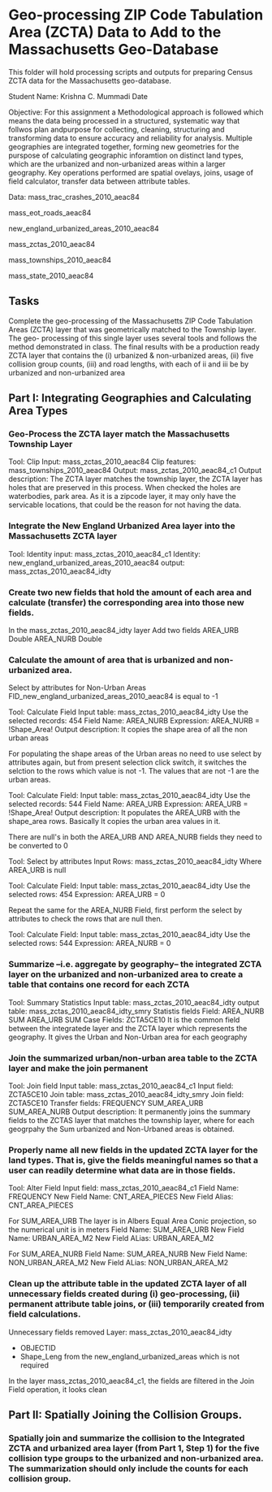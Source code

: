# Geo-processing ZIP Code Tabulation Area (ZCTA) Data to Add to the Massachusetts Geo-Database

This folder will hold processing scripts and outputs for preparing Census ZCTA data for the Massachusetts geo-database.

Student Name: Krishna C. Mummadi
Date 

Objective: For this assignment a Methodological approach is followed which means the data being processed in a structured, systematic way that follwos plan andpurpose for collecting, cleaning, structuring and transforming data to ensure accuracy and reliability for analysis. Multiple geographies are integrated together, forming new geometries for the purspose of calculating geographic inforamtion on distinct land types, which are the urbanized and non-urbanized areas within a larger geography. Key operations performed are spatial ovelays, joins, usage of field calculator, transfer data between attribute tables. 

Data:
mass_trac_crashes_2010_aeac84

mass_eot_roads_aeac84

new_england_urbanized_areas_2010_aeac84

mass_zctas_2010_aeac84

mass_townships_2010_aeac84

mass_state_2010_aeac84

## Tasks
Complete the geo-processing of the Massachusetts ZIP Code Tabulation Areas (ZCTA) layer that was geometrically matched to the Township layer. The geo- processing of this single layer uses several tools and follows the method demonstrated in class. The final results with be a production ready ZCTA layer that contains the 
(i) urbanized & non-urbanized areas, 
(ii) five collision group counts, 
(iii) and road lengths, with each of ii and iii be by urbanized and non-urbanized area


## Part I: Integrating Geographies and Calculating Area Types

### Geo-Process the ZCTA layer match the Massachusetts Township Layer

Tool: Clip
Input: mass_zctas_2010_aeac84
Clip features: mass_townships_2010_aeac84
Output: mass_zctas_2010_aeac84_c1
Output description: The ZCTA layer matches the township layer, the ZCTA layer has holes that are preserved in this process. When checked the holes are waterbodies, park area. As it is a zipcode layer, it may only have the servicable locations, that could be the reason for not having the data.

### Integrate the New England Urbanized Area layer into the Massachusetts ZCTA layer
Tool: Identity
input: mass_zctas_2010_aeac84_c1
Identity: new_england_urbanized_areas_2010_aeac84
output: mass_zctas_2010_aeac84_idty

### Create two new fields that hold the amount of each area and calculate (transfer) the corresponding area into those new fields.
In the mass_zctas_2010_aeac84_idty layer
Add two fields
AREA_URB   Double
AREA_NURB  Double

###  Calculate the amount of area that is urbanized and non-urbanized area. 
Select by attributes for Non-Urban Areas
FID_new_england_urbanized_areas_2010_aeac84 is equal to -1


Tool: Calculate Field
Input table: mass_zctas_2010_aeac84_idty
Use the selected records: 454
Field Name: AREA_NURB
Expression:
AREA_NURB = !Shape_Area!
Output description: It copies the shape area of all the non urban areas

For populating the shape areas of the Urban areas no need to use select by attributes again, but from present selection click switch, it switches the selction to the rows which value is not -1. The values that are not -1 are the urban areas.

Tool: Calculate Field:
Input table: mass_zctas_2010_aeac84_idty
Use the selected records: 544
Field Name: AREA_URB
Expression:
AREA_URB = !Shape_Area!
Output description: It populates the AREA_URB with the shape_area rows. Basically It copies the urban area values in it.


There are null's in both the AREA_URB AND AREA_NURB fields they need to be converted to 0

Tool: Select by attributes
Input Rows: mass_zctas_2010_aeac84_idty
Where
AREA_URB  is null


Tool: Calculate Field:
Input table: mass_zctas_2010_aeac84_idty
Use the selected rows: 454
Expression:
AREA_URB = 0


Repeat the same for the AREA_NURB Field, first perform the select by attributes to check the rows that are null then.

Tool:  Calculate Field:
Input table: mass_zctas_2010_aeac84_idty
Use the selected rows: 544
Expression:
AREA_NURB = 0


### Summarize –i.e. aggregate by geography– the integrated ZCTA layer on the urbanized and non-urbanized area to create a table that contains one record for each ZCTA

Tool: Summary Statistics
Input table: mass_zctas_2010_aeac84_idty
output table: mass_zctas_2010_aeac84_idty_smry
Statistis fields
Field:
AREA_NURB   SUM
AREA_URB    SUM
Case Fields:
ZCTA5CE10
It is the common field between the integratede layer and the ZCTA layer which represents the geography. It gives the Urban and Non-Urban area for each geography

### Join the summarized urban/non-urban area table to the ZCTA layer and make the join permanent

Tool: Join field
Input table: mass_zctas_2010_aeac84_c1
Input field: ZCTA5CE10
Join table: mass_zctas_2010_aeac84_idty_smry
Join field: ZCTA5CE10
Transfer fields:
FREQUENCY
SUM_AREA_URB
SUM_AREA_NURB
Output description: It permanently joins the summary fields to the ZCTAS layer that matches the township layer, where for each geogrpahy the Sum urbanized and Non-Urbaned areas is obtained.

### Properly name all new fields in the updated ZCTA layer for the land types. That is, give the fields meaningful names so that a user can readily determine what data are in those fields.

Tool: Alter Field
Input field: mass_zctas_2010_aeac84_c1
Field Name: FREQUENCY
New Field Name: CNT_AREA_PIECES
New Field Alias: CNT_AREA_PIECES

For SUM_AREA_URB
The layer is in Albers Equal Area Conic projection, so the numerical unit is in meters
Field Name: SUM_AREA_URB
New Field Name: URBAN_AREA_M2
New Field ALias: URBAN_AREA_M2

For SUM_AREA_NURB
Field Name: SUM_AREA_NURB
New Field Name: NON_URBAN_AREA_M2
New Field ALias: NON_URBAN_AREA_M2



### Clean up the attribute table in the updated ZCTA layer of all unnecessary fields created during (i) geo-processing, (ii) permanent attribute table joins, or (iii) temporarily created from field calculations. 

Unnecessary fields removed 
Layer: mass_zctas_2010_aeac84_idty
- OBJECTID
- Shape_Leng from the new_england_urbanized_areas which is not required

In the layer mass_zctas_2010_aeac84_c1, the fields are filtered in the Join Field operation, it looks clean


## Part II: Spatially Joining the Collision Groups.

### Spatially join and summarize the collision to the Integrated ZCTA and urbanized area layer (from Part 1, Step 1) for the five collision type groups to the urbanized and non-urbanized area. The summarization should only include the counts for each collision group.




























